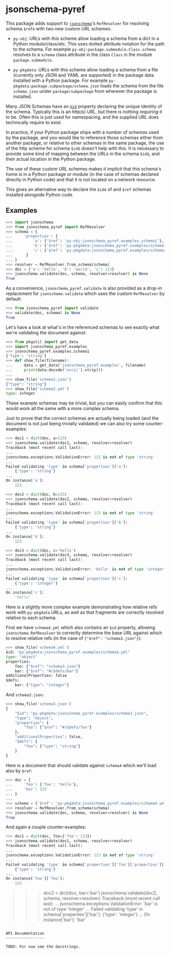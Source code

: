 jsonschema-pyref
================

This package adds support to
[`jsonschema`](https://pypi.org/project/jsonschema/)'s `RefResolver` for
resolving schema `$ref`s with two new custom URL schemes:

* `py-obj`: URLs with this scheme allow loading a schema from a dict in a
  Python module/class/etc.  This uses dotted attribute notation for the path
  to the schema.  For example `py-obj:package.submodule.Class.schema`
  resolves to a `schema` class attribute in the class `Class` in the module
  `package.submodule`.

* `py-pkgdata`: URLs with this scheme allow loading a schema from a file
  (currently only JSON and YAML are supported) in the package data installed
  with a Python package.  For example
  `py-pkgdata:package.subpackage/schema.json` loads the schema from the file
  `schema.json` under `package/subpackage` from wherever the package is
  installed.

Many JSON Schemas have an
[`$id`](https://json-schema.org/understanding-json-schema/basics.html#declaring-a-unique-identifier)
property declaring the unique identity of the schema.  Typically this is an
http(s) URL, but there is nothing *requiring* it to be.  Often this is just
used for namespacing, and the supplied URL does technically require to
exist.

In practice, if your Python package ships with a number of schemas used by
the package, and you would like to reference those schemas either from
another package, or relative to other schemas in the same package, the use
of the http scheme for schema `$id`s doesn't help with this.  It is
necessary to provide some kind of mapping between the URLs in the schema
`$id`s, and their actual location in the Python package.

The use of these custom URL schemes makes it implicit that this schema's
home is in a Python package or module (in the case of schemas declared
directly in Python code) and that it is not located on a network resource.

This gives an alternative way to declare the `$id`s of and `$ref` schemas
installed alongside Python code.


Examples
--------

```python
>>> import jsonschema
>>> from jsonschema_pyref import RefResolver
>>> schema = {
...     'properties': {
...         'a': {'$ref': 'py-obj:jsonschema_pyref.examples.schema1'},
...         'b': {'$ref': 'py-pkgdata:jsonschema_pyref.examples/schema1.json'},
...         'c': {'$ref': 'py-pkgdata:jsonschema_pyref.examples/schema2.yml'}
...      }
... }
>>> resolver = RefResolver.from_schema(schema)
>>> doc = {'a': 'hello', 'b': 'world', 'c': 123}
>>> jsonschema.validate(doc, schema, resolver=resolver) is None
True

```

As a convenience, `jsonschema_pyref.validate` is also provided as a drop-in
replacement for `jsonschema.validate` which uses the custom `RefResolver` by
default:

```python
>>> from jsonschema_pyref import validate
>>> validate(doc, schema) is None
True

```

Let's have a look at what's in the referenced schemas to see exactly
what we're validating the document against:

```python
>>> from pkgutil import get_data
>>> import jsonschema_pyref.examples
>>> jsonschema_pyref.examples.schema1
{'type': 'string'}
>>> def show_file(filename):
...     data = get_data('jsonschema_pyref.examples', filename)
...     print(data.decode('ascii').strip())
...
>>> show_file('schema1.json')
{"type": "string"}
>>> show_file('schema2.yml')
type: integer

```

These example schemas may be trivial, but you can easily confirm that this
would work all the same with a more complex schema.

Just to prove that the correct schemas are actually being loaded (and the
document is not just being trivially validated) we can also try some
counter-examples:

```python
>>> doc1 = dict(doc, a=123)
>>> jsonschema.validate(doc1, schema, resolver=resolver)
Traceback (most recent call last):
...
jsonschema.exceptions.ValidationError: 123 is not of type 'string'
...
Failed validating 'type' in schema['properties']['a']:
    {'type': 'string'}
...
On instance['a']:
    123

```

```python
>>> doc2 = dict(doc, b=123)
>>> jsonschema.validate(doc2, schema, resolver=resolver)
Traceback (most recent call last):
...
jsonschema.exceptions.ValidationError: 123 is not of type 'string'
...
Failed validating 'type' in schema['properties']['b']:
    {'type': 'string'}
...
On instance['b']:
    123

```

```python
>>> doc3 = dict(doc, c='hello')
>>> jsonschema.validate(doc3, schema, resolver=resolver)
Traceback (most recent call last):
...
jsonschema.exceptions.ValidationError: 'hello' is not of type 'integer'
...
Failed validating 'type' in schema['properties']['c']:
    {'type': 'integer'}
...
On instance['c']:
    'hello'

```

Here is a slightly more complex example demonstrating how relative refs
work with `py-pkgdata` URLs, as well as that fragments are correctly
resolved relative to each schema.

First we have `schema4.yml` which also contains an `$id` property, allowing
`jsonschema.RefResolver` to correctly determine the base URL against which
to resolve relative refs (in the case of `{"$ref": "schema3.json"}`):

```python
>>> show_file('schema4.yml')
$id: "py-pkgdata:jsonschema_pyref.examples/schema4.yml"
type: "object"
properties:
    foo: {"$ref": "schema3.json"}
    bar: {"$ref": "#/$defs/bar"}
additionalProperties: false
$defs:
    bar: {"type": "integer"}

```

And `schema3.json`:

```python
>>> show_file('schema3.json')
{
    "$id": "py-pkgdata:jsonschema_pyref.examples/schema3.json",
    "type": "object",
    "properties": {
        "foo": {"$ref": "#/$defs/foo"}
    },
    "additionalProperties": false,
    "$defs": {
        "foo": {"type": "string"}
    }
}

```

Here is a document that should validate against `schema4` which we'll
load also by `$ref`:

```python
>>> doc = {
...     'foo': {'foo': 'hello'},
...     'bar': 123
... }
...
>>> schema = {'$ref': 'py-pkgdata:jsonschema_pyref.examples/schema4.yml'}
>>> resolver = RefResolver.from_schema(schema)
>>> jsonschema.validate(doc, schema, resolver=resolver) is None
True

```

And again a couple counter-examples:

```python
>>> doc1 = dict(doc, foo={'foo': 123})
>>> jsonschema.validate(doc1, schema, resolver=resolver)
Traceback (most recent call last):
...
jsonschema.exceptions.ValidationError: 123 is not of type 'string'
...
Failed validating 'type' in schema['properties']['foo']['properties']['foo']:
    {'type': 'string'}
...
On instance['foo']['foo']:
    123

```
>>> doc2 = dict(doc, bar='bar')
>>> jsonschema.validate(doc2, schema, resolver=resolver)
Traceback (most recent call last):
...
jsonschema.exceptions.ValidationError: 'bar' is not of type 'integer'
...
Failed validating 'type' in schema['properties']['bar']:
    {'type': 'integer'}
...
On instance['bar']:
    'bar'

```

API Documentation
-----------------

TODO: For now see the docstrings.
